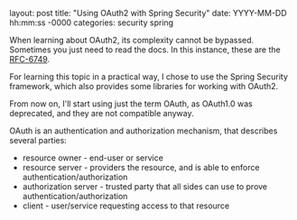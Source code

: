 layout: post
title: "Using OAuth2 with Spring Security"
date: YYYY-MM-DD hh:mm:ss -0000
categories: security spring

When learning about OAuth2, its complexity cannot be bypassed. Sometimes you just need to read the docs. In this instance, these are the [RFC-6749](https://www.rfc-editor.org/rfc/rfc6749).

For learning this topic in a practical way, I chose to use the Spring Security framework, which also provides some libraries for working with OAuth2.

From now on, I'll start using just the term OAuth, as OAuth1.0 was deprecated, and they are not compatible anyway.

OAuth is an authentication and authorization mechanism, that describes several parties:

- resource owner - end-user or service
- resource server - providers the resource, and is able to enforce authentication/authorization
- authorization server - trusted party that all sides can use to prove authentication/authorization
- client - user/service requesting access to that resource

